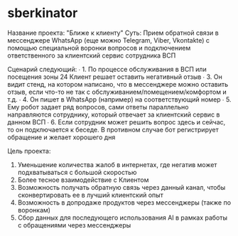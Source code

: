 # sberkinator
Название проекта: "Ближе к клиенту"
Суть:
Прием обратной связи в мессенджере WhatsApp (еще можно Telegram, Viber, Vkontakte) с помощью специальной воронки вопросов и подключением ответственного за клиентский сервис сотрудника ВСП

Сценарий следующий:
∙	1. По процессе обслуживания в ВСП или посещения зоны 24 Клиент решает оставить негативный отзыв
∙	3. Он видит стенд, на котором написано, что в мессенджере можно оставить отзыв, если что-то не так с   обслуживанием/помещением/комфортом и т.д. 
∙	4. Он пишет в WhatsApp (например) на соответствующий номер
∙	5. Ему робот задает ряд вопросов, сами ответы параллельно направляются сотруднику, который отвечает за клиентский сервис в данном ВСП
∙	6. Если сотрудник может решить вопрос здесь и сейчас, то он подключается к беседе. В противном случае бот регистрирует обращение и желает хорошего дня

Цель проекта:
1. Уменьшение количества жалоб в интернетах, где негатив может подхватываться с большой скоростью
2. Более тесное взаимодействие с Клиентом
3. Возможность получать обратную связь через данный канал, чтобы сконвертировать ее в лучший клиентский опыт
4. Возможность в допродаже продуктов через мессенджеры (также по воронкам)
5. Сбор данных для последующего использования AI в рамках работы с обращениями через мессенджеры
